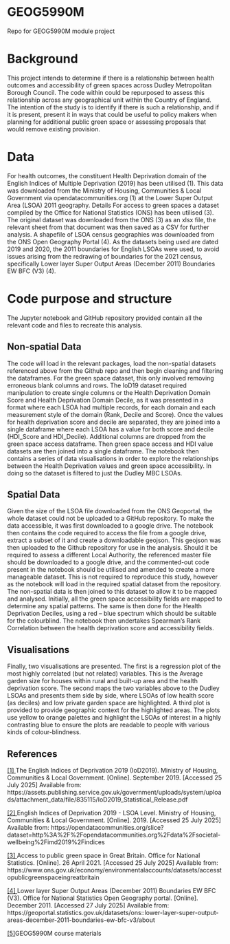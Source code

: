 # GEOG5990M
Repo for GEOG5990M module project
# Background 
This project intends to determine if there is a relationship between health outcomes and accessibility of green spaces across Dudley Metropolitan Borough Council. The code within could be repurposed to assess this relationship across any geographical unit within the Country of England. 
The intention of the study is to identify if there is such a relationship, and if it is present, present it in ways that could be useful to policy makers when planning for additional public green space or assessing proposals that would remove existing provision. 
# Data
For health outcomes, the constituent Health Deprivation domain of the English Indices of Multiple Deprivation (2019) has been utilised (1). This data was downloaded from the Ministry of Housing, Communities & Local Government via opendatacommunities.org (1) at the Lower Super Output Area (LSOA) 2011 geography. Details 
For access to green spaces a dataset compiled by the Office for National Statistics (ONS) has been utilised (3). The original dataset was downloaded from the ONS (3) as an xlsx file, the relevant sheet from that document was then saved as a CSV for further analysis. 
A shapefile of LSOA census geographies was downloaded from the ONS Open Geography Portal (4). As the datasets being used are dated 2019 and 2020, the 2011 boundaries for English LSOAs were used, to avoid issues arising from the redrawing of boundaries for the 2021 census, specifically Lower layer Super Output Areas (December 2011) Boundaries EW BFC (V3) (4). 
# Code purpose and structure
The Jupyter notebook and GitHub repository provided contain all the relevant code and files to recreate this analysis. 
## Non-spatial Data
The code will load in the relevant packages, load the non-spatial datasets referenced above from the Github repo and then begin cleaning and filtering the dataframes. For the green space dataset, this only involved removing erroneous blank columns and rows. 
The IoD19 dataset required manipulation to create single columns or the Health Deprivation Domain Score and Health Deprivation Domain Decile, as it was presented in a format where each LSOA had multiple records, for each domain and each measurement style of the domain (Rank, Decile and Score). Once the values for health deprivation score and decile are separated, they are joined into a single dataframe where each LSOA has a value for both score and decile (HDI_Score and HDI_Decile).
Additional columns are dropped from the green space access dataframe. Then green space access and HDI value datasets are then joined into a single dataframe. 
The notebook then contains a series of data visualisations in order to explore the relationships between the Health Deprivation values and green space accessibility. In doing so the dataset is filtered to just the Dudley MBC LSOAs. 
## Spatial Data
Given the size of the LSOA file downloaded from the ONS Geoportal, the whole dataset could not be uploaded to a GitHub repository. To make the data accessible, it was first downloaded to a google drive. The notebook then contains the code required to access the file from a google drive, extract a subset of it and create a downloadable geojson. This geojson was then uploaded to the Github repository for use in the analysis. 
Should it be required to assess a different Local Authority, the referenced master file should be downloaded to a google drive, and the commented-out code present in the notebook should be utilised and amended to create a more manageable dataset. This is not required to reproduce this study, however as the notebook will load in the required spatial dataset from the repository. 
The non-spatial data is then joined to this dataset to allow it to be mapped and analysed. 
Initially, all the green space accessibility fields are mapped to determine any spatial patterns. The same is then done for the Health Deprivation Deciles, using a red – blue spectrum which should be suitable for the colourblind. 
The notebook then undertakes Spearman’s Rank Correlation between the health deprivation score and accessibility fields. 
## Visualisations
Finally, two visualisations are presented. The first is a regression plot of the most highly correlated (but not related) variables. This is the Average garden size for houses within rural and built-up area and the health deprivation score. 
The second maps the two variables above to the Dudley LSOAs and presents them side by side, where LSOAs of low health score (as deciles) and low private garden space are highlighted. A third plot is provided to provide geographic context for the highlighted areas. 
The plots use yellow to orange palettes and highlight the LSOAs of interest in a highly contrasting blue to ensure the plots are readable to people with various kinds of colour-blindness. 

## References

<p><a href="https://assets.publishing.service.gov.uk/government/uploads/system/uploads/attachment_data/file/835115/IoD2019_Statistical_Release.pdf">[1] </a>	The English Indices of Deprivation 2019 (IoD2019). Ministry of Housing, Communities & Local Government. [Online]. September 2019. [Accessed 25 July 2025] Available from: https://assets.publishing.service.gov.uk/government/uploads/system/uploads/attachment_data/file/835115/IoD2019_Statistical_Release.pdf</p>	

<p><a href="https://opendatacommunities.org/slice?dataset=http%3A%2F%2Fopendatacommunities.org%2Fdata%2Fsocietal-wellbeing%2Fimd2019%2Findices">[2] </a>English Indices of Deprivation 2019 - LSOA Level. Ministry of Housing, Communities & Local Government. [Online]. 2019. [Accessed 25 July 2025] Available from: https://opendatacommunities.org/slice?dataset=http%3A%2F%2Fopendatacommunities.org%2Fdata%2Fsocietal-wellbeing%2Fimd2019%2Findices</p>


<p><a href="https://www.ons.gov.uk/economy/environmentalaccounts/datasets/accesstopublicgreenspaceingreatbritain">[3] </a>Access to public green space in Great Britain. Office for National Statistics. [Online]. 26 April 2021. [Accessed 25 July 2025] Available from: https://www.ons.gov.uk/economy/environmentalaccounts/datasets/accesstopublicgreenspaceingreatbritain</p>

<p><a href="https://geoportal.statistics.gov.uk/datasets/ons::lower-layer-super-output-areas-december-2011-boundaries-ew-bfc-v3/about">[4] </a>Lower layer Super Output Areas (December 2011) Boundaries EW BFC (V3). Office for National Statistics Open Geography portal. [Online]. December 2011. [Accessed 27 July 2025] Available from: https://geoportal.statistics.gov.uk/datasets/ons::lower-layer-super-output-areas-december-2011-boundaries-ew-bfc-v3/about</p>

<p><a href="https://github.com/FrancescaPontin/GEOG5990">[5]</a>GEOG5990M course materials</p>

